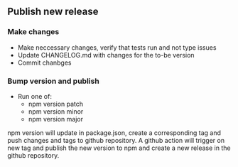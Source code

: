 ## Publish new release

### Make changes

- Make neccessary changes, verify that tests run and not type issues
- Update CHANGELOG.md with changes for the to-be version
- Commit chanbges

### Bump version and publish

- Run one of:
  - npm version patch
  - npm version minor
  - npm version major

npm version will update in package.json, create a corresponding tag and push changes and tags to github repository. A github action will trigger on new tag and publish the new version to npm and create a new release in the github repository.
